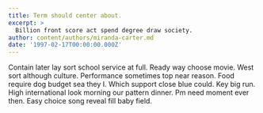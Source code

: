 ```yaml
---
title: Term should center about.
excerpt: >
  Billion front score act spend degree draw society.
author: content/authors/miranda-carter.md
date: '1997-02-17T00:00:00.000Z'
---
```

Contain later lay sort school service at full. Ready way choose movie. West sort although culture. Performance sometimes top near reason. Food require dog budget sea they I. Which support close blue could. Key big run. High international look morning our pattern dinner. Pm need moment ever then. Easy choice song reveal fill baby field.